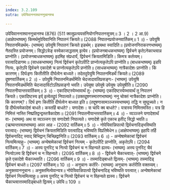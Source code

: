 ```yaml
---
index: 3.2.109
sutra: उपेयिवाननाश्वाननूचानश्च

---
```

 उपेयिवाननाश्वाननूचानश्च (876) (511 क्वसुप्रत्ययसंनियोगनिपातनसूत्रम्॥ 3 । 2 । 2 आ.9) (आक्षेपभाष्यम्) किमर्थमुपेयिवानिति निपातनं क्रियते॥ (2088 निपातनप्रयोजनवार्तिकम्॥ 1 ॥) - उपेयुषि निपातनमिडर्थम्- (भाष्यम्) उपेयुषि निपातनं क्रियते इडर्थम्। इड्यथा स्यादिति॥ (प्रयोजननिराकरणभाष्यम्) नैतदस्ति प्रयोजनम्। सिद्धोऽत्रेङ् वस्वेकाजाद्धसाम् इत्येव। (प्रयोजनबाधकभाष्यम्) द्विर्वचने कृतेऽनेकाच्त्वान्न प्राप्नोति। (प्रयोजनबाधकभाष्यम्) इदमिह संप्रधार्यं, द्विर्वचनं क्रियतामिडिति। किमत्र कर्तव्यम्। परत्वादिडागमः॥ (साधकभाष्यम्) नित्यं द्विर्वचनं कृतेऽपीटि प्राप्नोत्यकृतेऽपि प्राप्नोति॥ (बाधकभाष्यम्) इडपि नित्यः, कृतेऽपि द्विर्वचने एकादेशे च प्राप्नोत्यकृतेऽपि प्रप्नोति॥ (साधकभाष्यम्) नात्रैकादेशः प्राप्नोति। किं कारणम्। दिर्घःइणः कितीतीति दीर्घत्वेन बाध्यते। तदेतदुपेयुषि निपातनमिडर्थे क्रियते॥ (2089 दूषणवार्तिकम्॥ 2 ॥) - उपेयुषि निपातनमिडर्थमिति चेदजादावतिप्रसङ्गः- (भाष्यम्) उपेयुषि निपातनमिडर्थमिति चेदजादाविटोऽतिप्रसङ्गो भवति। उपेयुषा उपेयुषे उपेयुषः उपेयुषीति॥ (2090 निपातनीयान्तरवार्तिकम्॥ 3 ॥) - एकादिष्टस्येय्भावार्थं तु- (भाष्यम्) एकादिष्टस्येय्भावार्थं तु निपातनं क्रियते। एकादिष्टस्य इर्य् इत्येतद्रूपं निपात्यते॥ (उक्तदूषणस्मारणभाष्यम्) ननु चोक्तं नात्रैकादेशः प्राप्नोति। किं कारणम्?। दिर्घ इणः कितीति दीर्घत्वेन बाध्यत इति॥ (तद्दूषणासामञ्ञ्जस्यभाष्यम्) तद्धि न सुष्ठूच्यते। न हि दीर्घत्वमेकादेशं बाधते। कस्तर्हि बाधते?। यणादेशः। स चापि क्व बाधते?। यत्रास्य निमित्तमस्ति। यत्र हि निमित्तं नास्ति निष्प्रतिद्वन्द्वस्तत्रैकादेशः॥ (2091 निपातनीयान्तरवार्तिकम्॥ 4 ॥) - व्यञ्ञ्जने यणादेशार्थं वा- (भाष्यम्) अथ वा व्यञ्ञ्जन एव यणादेशो निपात्यते। यणादेशे कृते एकाच इतीट् सिद्धो भवति॥ (ऋष्यन्तरमतभाष्यम्) अपर आह -  (2092 वार्तिकम्॥ 5 ॥) - नोपेयिवान्निपात्यो द्विर्वचनादिड्भविष्यति परत्वाद्- (भाष्यम्) द्विर्वचनं क्रियतामिडिति परत्वादिड् भविष्यति विप्रतिषेधेन॥ (आक्षेपभाष्यम्) इहापि तर्हि द्विर्वचनादिट् स्याद् बिभिद्वान् चिच्छिद्वानिति॥ (2093 वार्तिकम्॥ 6 ॥) - अन्येषामेकाचां द्विर्वचनं नित्यमित्याहुः- (भाष्यम्) अन्येषामेकाचां द्विर्वचनं नित्यम् - कृतेऽपीटि प्राप्नोति, अकृतेऽपि। (2094 वार्तिकम्॥ 7 ॥) - अस्य पुनरिट् च नित्यो द्विर्वचनं च न विहन्यते ह्यस्य- (भाष्यम्) अस्य पुनरिट् चैवं नित्योऽस्य हि द्विर्वचनं च न विहन्यते। (2095 वार्तिकम्॥ 8 ॥) - द्विर्वचने चैकाच्त्वात्- (भाष्यम्) द्विर्वचने कृते एकादेशे चैकाज्भवति। (2096 वार्तिकम्॥ 9 ॥) - तस्मादिड्बाधते द्वित्वम्- (भाष्यम्) तस्मादिड् द्विर्वचनं बाधते॥ (2097 वार्तिकम्॥ 10 ॥) - अनूचानः कर्तरि- (भाष्यम्) अनूचानः कर्तरीति वक्तव्यम्। अनूक्तवाननूचानः। अनूक्तमित्येवान्यत्र॥ नोपेयिवान्निपात्यो द्विर्वचनादिड् भविष्यति परत्वात्। अन्येषामेकाचां द्विर्वचनं नित्यमित्याहुः॥ अस्य पुनरिट् च नित्यो द्विर्वचनं च न विहन्यते ह्यस्य। द्विर्वचने चैकाच्त्वात्तस्मादिड्बाधते द्वित्वम्॥ उपेयि॥ 109 ॥ 
